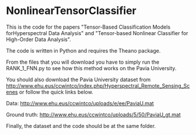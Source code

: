 # NonlinearTensorClassifier
This is the code for the papers "Tensor-Based Classification Models forHyperspectral Data Analysis" and "Tensor-based Nonlinear Classifier for High-Order Data Analysis".

The code is written in Python and requires the Theano package.

From the files that you will download you have to simply run the RANK_1_FNN.py to see how this method works on the Pavia University.

You should also download the Pavia University dataset from http://www.ehu.eus/ccwintco/index.php/Hyperspectral_Remote_Sensing_Scenes or follow the quick links below.

Data: http://www.ehu.eus/ccwintco/uploads/e/ee/PaviaU.mat

Ground truth: http://www.ehu.eus/ccwintco/uploads/5/50/PaviaU_gt.mat

Finally, the dataset and the code should be at the same folder.

